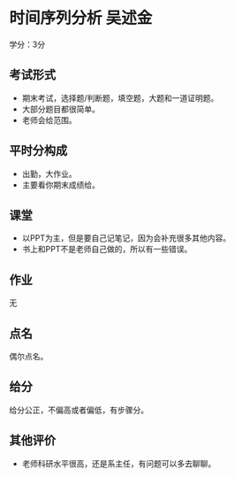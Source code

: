 # 时间序列分析 吴述金

学分：3分

## 考试形式

- 期末考试，选择题/判断题，填空题，大题和一道证明题。
- 大部分题目都很简单。
- 老师会给范围。

## 平时分构成

- 出勤，大作业。
- 主要看你期末成绩给。

## 课堂

- 以PPT为主，但是要自己记笔记，因为会补充很多其他内容。
- 书上和PPT不是老师自己做的，所以有一些错误。

## 作业

无

## 点名

偶尔点名。

## 给分

给分公正，不偏高或者偏低，有步骤分。

## 其他评价

- 老师科研水平很高，还是系主任，有问题可以多去聊聊。
